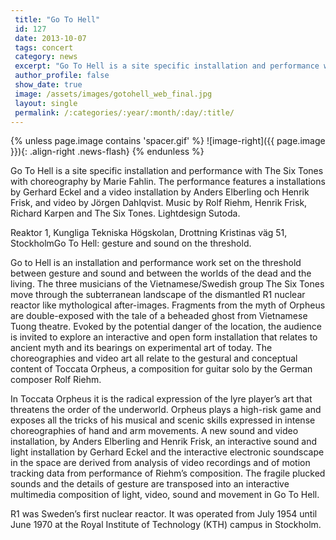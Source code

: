 ```yaml
---
 title: "Go To Hell"
 id: 127
 date: 2013-10-07
 tags: concert
 category: news
 excerpt: "Go To Hell is a site specific installation and performance with The Six Tones with choreography by Marie Fahlin. The performance features a installations by Gerhard Eckel and a video installation by A..."
 author_profile: false
 show_date: true
 image: /assets/images/gotohell_web_final.jpg
 layout: single
 permalink: /:categories/:year/:month/:day/:title/
---
```

{% unless page.image contains 'spacer.gif' %}
   ![image-right]({{ page.image }}){: .align-right .news-flash}
{% endunless %}

Go To Hell is a site specific installation and performance with The Six Tones with choreography by Marie Fahlin. The performance features a installations by Gerhard Eckel and a video installation by Anders Elberling och Henrik Frisk, and video by Jörgen Dahlqvist. Music by Rolf Riehm, Henrik Frisk, Richard Karpen and The Six Tones. Lightdesign Sutoda. 



Reaktor 1, Kungliga Tekniska Högskolan,
Drottning Kristinas väg 51, StockholmGo To Hell: gesture and sound on the threshold.



Go to Hell is an installation and performance work set on the threshold between gesture and sound and between the worlds of the dead and the living. The three musicians of the Vietnamese/Swedish group The Six Tones move through the subterranean landscape of the dismantled R1 nuclear reactor like mythological after-images. Fragments from the myth of Orpheus are double-exposed with the tale of a beheaded ghost from Vietnamese Tuong theatre. Evoked by the potential danger of the location, the audience is invited to explore an interactive and open form installation that relates to ancient myth and its bearings on experimental art of today. The choreographies and video art all relate to the gestural and conceptual content of Toccata Orpheus, a composition for guitar solo by the German composer Rolf Riehm.




In Toccata Orpheus it is the radical expression of the lyre player’s art that threatens the order of the underworld. Orpheus plays a high-risk game and exposes all the tricks of his musical and scenic skills expressed in intense choreographies of hand and arm movements. A new sound and video installation, by Anders Elberling and Henrik Frisk, an interactive sound and light installation by Gerhard Eckel and the interactive electronic soundscape in the space are derived from analysis of video recordings and of motion tracking data from performance of Riehm’s composition. The fragile plucked sounds and the details of gesture are transposed into an interactive multimedia composition of light, video, sound and movement in Go To Hell.




R1 was Sweden’s first nuclear reactor. It was operated from July 1954 until June 1970 at the Royal Institute of Technology (KTH) campus in Stockholm. 

